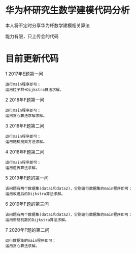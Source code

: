 # 华为杯研究生数学建模代码分析
本人将不定时分享华为杯数学建模相关算法

能力有限，只上传会的代码

# 目前更新代码
1 2017年E题第一问

	运行main程序即可；
	运用粒子群+Dijkstra算法求解。
	
2 2018年F题第一问

	运行main程序即可；
	运用贪心算法求解求解。
	
3 2018年F题第二问

	运行main程序即可；
	运用随机搜索方法求解。
	
4 2018年F题第二问

	运行main程序即可；
	运用遗传算法求解。
	
5 2019年F题的第一问
	
	该问题有两个数据集(data1和data2)，分别运行数据集的main程序即可；
	运用改进后的Dijkstra算法求解。
	
6 2019年F题的第三问

	该问题有两个数据集(data1和data2)，分别运行数据集的main程序即可；
	运用带随机数的Dijkstra算法求解。
	 
7 2020年F题的第二问

	运行数据集的main程序即可；
	运用贪心算法求解。
	
